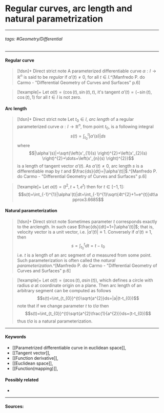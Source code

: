 # Regular curves, arc length and natural parametrization
***
###### tags: #Geometry/Differential 
***
#### Regular curve
>[!dsn]+ Direct strict note
>A parameterized differentiable curve $\alpha:I\to\mathbb{R}^{n}$ is said to be *regular* if $\alpha'(t)\ne0$, for all $t\in I$.^[Manfredo P. do Carmo - "Differential Geometry of Curves and Surfaces" p.6]

>[!example]+
>Let $\alpha(t)=(\cos(t),\sin(t),t)$, it's tangent $\alpha'(t)=(-\sin(t),\cos(t),1)$ for all $t\in I$ is not zero.

#### Arc length
>[!dsn]+ Direct strict note
>Let $t_{0}\in I$, *arc length* of a regular parameterized curve $\alpha:I\to\mathbb{R}^{n}$, from point $t_{0}$, is a following integral
>$$s(t)=\int_{t_{0}}^{t}|\alpha'(s)|ds$$
>where
>$$|\alpha'(s)|=\sqrt{\left(x'_{1}(s) \right)^{2}+\left(x'_{2}(s) \right)^{2}+\dots+\left(x'_{n}(s) \right)^{2}}$$
>is a length of tangent vector $\alpha'(t)$. As $\alpha'(t)\ne0$, arc length $s$ is a differentiable map by $t$ and $\frac{ds}{dt}=|\alpha'(t)|$.^[Manfredo P. do Carmo - "Differential Geometry of Curves and Surfaces" p.6]

>[!example]+ 
>Let $\alpha(t)=(t^{2},t+1,e^{t})$ then for $t\in[-1,1]$:
>$$s(t)=\int_{-1}^{1}|\alpha'(t)|dt=\int_{-1}^{1}\sqrt{4t^{2}+1+e^{t}}dt\approx3.6685$$

#### Natural parameterization
>[!dsn]+ Direct strict note
>Sometimes parameter $t$ corresponds exactly to the arclength. In such case $\frac{ds}{dt}=1=|\alpha'(t)|$; that is, velocity vector is a unit vector, i.e. $|\alpha'(t)|\equiv1$. Conversely if $\alpha'(t)\equiv1$, then
>$$s=\int_{t_{0}}^{t}dt=t-t_{0}$$
>i.e. $t$ is a length of an arc segment of $\alpha$ measured from some point. Such parameterization is often called the *natural parameterization*.^[Manfredo P. do Carmo - "Differential Geometry of Curves and Surfaces" p.6]

>[!example]+
>Let $\alpha(t)=(a\cos(t),a\sin(t))$, which defines a circle with radius $a$ at coordinate origin on a plane. Then arc length of an arbitrary segment can be computed as follows
>$$s(t)=\int_{t_{0}}^{t}\sqrt{a^{2}}ds=|a|(t-t_{0})$$
>note that if we change parameter $t$ to $t/a$ then
>$$s(t)=\int_{t_{0}}^{t}\sqrt{a^{2}\frac{1}{a^{2}}}ds=(t-t_{0})$$
>thus $t/a$ is a natural parameterization.
***
#### Keywords
- [[Parametrized differentiable curve in euclidean space]],
- [[Tangent vector]],
- [[Function derivative]],
- [[Euclidean space]],
- [[Function(mapping)]],
#### Possibly related
- 
***
#### Sources: